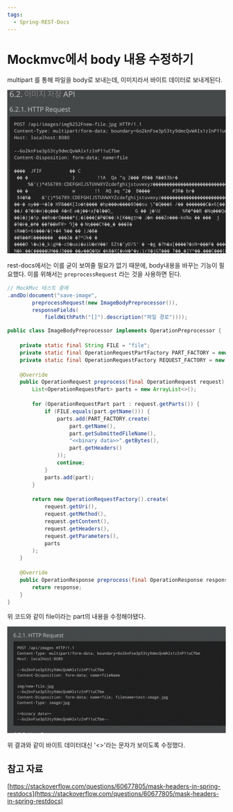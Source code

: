 ```yaml
---
tags:
  - Spring-REST-Docs
---
```

# Mockmvc에서 body 내용 수정하기

multipart 를 통해 파일을 body로 보내는데, 이미지라서 바이트 데이터로 보내게된다. 

![Untitled](assets/Untitled.png)

rest-docs에서는 이를 굳이 보여줄 필요가 없기 때문에, body내용을 바꾸는 기능이 필요했다. 이를 위해서는 `preprocessRequest` 라는 것을 사용하면 된다.

```java
// MockMvc 테스트 중에
.andDo(document("save-image",
		preprocessRequest(new ImageBodyPreprocessor()),
		responseFields(
		    fieldWithPath("[]").description("파일 경로"))));
```

```java
public class ImageBodyPreprocessor implements OperationPreprocessor {

    private static final String FILE = "file";
    private static final OperationRequestPartFactory PART_FACTORY = new OperationRequestPartFactory();
    private static final OperationRequestFactory REQUEST_FACTORY = new OperationRequestFactory();

    @Override
    public OperationRequest preprocess(final OperationRequest request) {
        List<OperationRequestPart> parts = new ArrayList<>();

        for (OperationRequestPart part : request.getParts()) {
            if (FILE.equals(part.getName())) {
                parts.add(PART_FACTORY.create(
                    part.getName(),
                    part.getSubmittedFileName(),
                    "<<binary data>>".getBytes(),
                    part.getHeaders()
                ));
                continue;
            }
            parts.add(part);
        }

        return new OperationRequestFactory().create(
            request.getUri(),
            request.getMethod(),
            request.getContent(),
            request.getHeaders(),
            request.getParameters(),
            parts
        );
    }

    @Override
    public OperationResponse preprocess(final OperationResponse response) {
        return response;
    }
}
```

위 코드와 같이 file이라는 part의 내용을 수정해야됐다.

![Untitled](assets/Untitled%201.png)

위 결과와 같이 바이트 데이터대신 '<<binary data>>'라는 문자가 보이도록 수정했다.

## 참고 자료

[https://stackoverflow.com/questions/60677805/mask-headers-in-spring-restdocs](https://stackoverflow.com/questions/60677805/mask-headers-in-spring-restdocs)